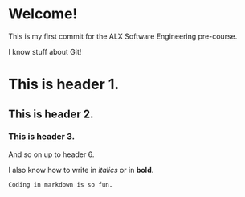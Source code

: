 # Welcome!
This is my first commit for the ALX Software Engineering pre-course.

I know stuff about Git!

# This is header 1.
## This is header 2.
### This is header 3.
And so on up to header 6.

I also know how to write in *italics* or in **bold**.

```Coding in markdown is so fun.```
